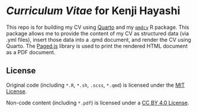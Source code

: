 # *Curriculum Vitae* for Kenji Hayashi

This repo is for building my CV using [Quarto](https://quarto.org/) and my [`qmdcv`](https://github.com/kthayashi/qmdcv) R package. This package allows me to provide the content of my CV as structured data (via .yml files), insert those data into a .qmd document, and render the CV using Quarto. The [Paged.js](https://pagedjs.org/) library is used to print the rendered HTML document as a PDF document.

## License

Original code (including `*.R`, `*.sh`, `.scss`, `*.qmd`) is licensed under the [MIT License](https://github.com/kthayashi/cv/blob/main/LICENSE-CODE).

Non-code content (including `*.pdf`) is licensed under a [CC BY 4.0 License](https://github.com/kthayashi/cv/blob/main/LICENSE).
